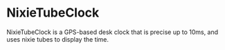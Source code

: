 # NixieTubeClock
NixieTubeClock is a GPS-based desk clock that is precise up to 10ms, and uses nixie tubes to display the time.
